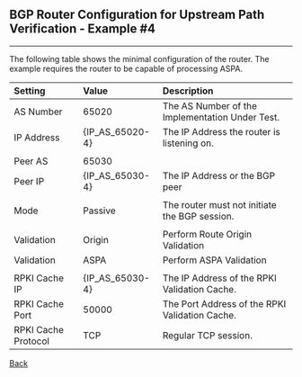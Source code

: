 ## BGP Router Configuration for Upstream Path Verification - Example #4
---
The following table shows the minimal configuration of the router. The example
requires the router to be capable of processing ASPA.

| Setting    | Value | Description                                             |
| :--------- | :---- | :------------------------------------------------------ | 
| AS Number  | 65020 |  The AS Number of the Implementation Under Test.        |
| IP Address | {IP_AS_65020-4} | The IP Address the router is listening on.    |
|            |       |                                                         |
| Peer AS    | 65030 |                                                         |
| Peer IP    | {IP_AS_65030-4} | The IP Address or the BGP peer                | 
|            |       |                                                         |
| Mode       | Passive | The router must not initiate the BGP session.         |
|            |         |                                                       |
| Validation | Origin  | Perform Route Origin Validation                       |
| Validation | ASPA    | Perform ASPA Validation                               |
|            |         |                                                       |
| RPKI Cache IP | {IP_AS_65030-4} | The IP Address of the RPKI Validation Cache.|
| RPKI Cache Port | 50000 | The Port Address of the RPKI Validation Cache.     |
| RPKI Cache Protocol | TCP | Regular TCP session.                             |

[Back](exp4.README.tpl.md)
